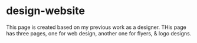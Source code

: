 # design-website
This page is created based on my previous work as a designer. THis page has three pages, one for web design, another one for flyers, & logo designs.
